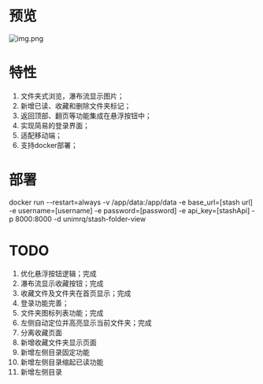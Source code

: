 # 预览
![img.png](static/images/img.png)
# 特性
1. 文件夹式浏览，瀑布流显示图片；
2. 新增已读、收藏和删除文件夹标记；
3. 返回顶部、翻页等功能集成在悬浮按钮中；
4. 实现简易的登录界面；
5. 适配移动端；
6. 支持docker部署；
# 部署
docker run --restart=always -v /app/data:/app/data -e base_url=[stash url] -e username=[username] -e password=[password] -e api_key=[stashApi] -p 8000:8000 -d unimrq/stash-folder-view
# TODO
1. 优化悬浮按钮逻辑；完成
2. 瀑布流显示收藏按钮；完成
3. 收藏文件及文件夹在首页显示；完成
4. 登录功能完善；
5. 文件夹图标列表功能；完成
6. 左侧自动定位并高亮显示当前文件夹；完成
7. 分离收藏页面
8. 新增收藏文件夹显示页面
9. 新增左侧目录固定功能
10. 新增左侧目录缩起已读功能
11. 新增左侧目录